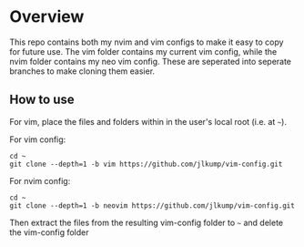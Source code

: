 # Overview
This repo contains both my nvim and vim configs to make it easy to copy
for future use. The vim folder contains my current vim config, while
the nvim folder contains my neo vim config. These are seperated
into seperate branches to make cloning them easier.

## How to use
For vim, place the files and folders within in the user's local root
(i.e. at `~`).

For vim config:
```
cd ~
git clone --depth=1 -b vim https://github.com/jlkump/vim-config.git
```

For nvim config:
```
cd ~
git clone --depth=1 -b neovim https://github.com/jlkump/vim-config.git
```

Then extract the files from the resulting vim-config folder to `~` and delete the vim-config folder
